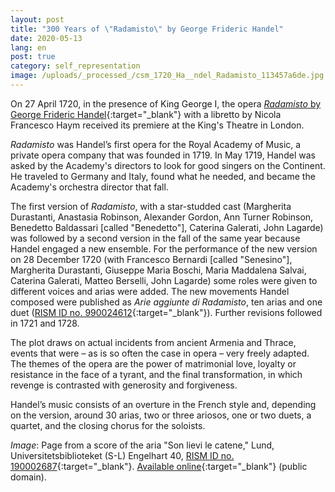 ```yaml
---
layout: post
title: "300 Years of \"Radamisto\" by George Frideric Handel"
date: 2020-05-13
lang: en
post: true
category: self_representation
image: /uploads/_processed_/csm_1720_Ha__ndel_Radamisto_113457a6de.jpg
---
```



On 27 April 1720, in the presence of King George I, the opera [_Radamisto_ by George Frideric Handel](https://opac.rism.info/search?View=rism&author=H%C3%A4ndel+Georg+Friedrich&q=Radamisto){:target="_blank"} with a libretto by Nicola Francesco Haym received its premiere at the King's Theatre in London.

_Radamisto_ was Handel’s first opera for the Royal Academy of Music, a private opera company that was founded in 1719. In May 1719, Handel was asked by the Academy's directors to look for good singers on the Continent. He traveled to Germany and Italy, found what he needed, and became the Academy's orchestra director that fall.

The first version of _Radamisto_, with a star-studded cast (Margherita Durastanti, Anastasia Robinson, Alexander Gordon, Ann Turner Robinson, Benedetto Baldassari [called "Benedetto"], Caterina Galerati, John Lagarde) was followed by a second version in the fall of the same year because Handel engaged a new ensemble. For the performance of the new version on 28 December 1720 (with Francesco Bernardi [called "Senesino"], Margherita Durastanti, Giuseppe Maria Boschi, Maria Maddalena Salvai, Caterina Galerati, Matteo Berselli, John Lagarde) some roles were given to different voices and arias were added. The new movements Handel composed were published as _Arie aggiunte di Radamisto_, ten arias and one duet ([RISM ID no. 990024612](https://opac.rism.info/search?id=990024612&View=rism){:target="_blank"}). Further revisions followed in 1721 and 1728.

The plot draws on actual incidents from ancient Armenia and Thrace, events that were – as is so often the case in opera – very freely adapted. The themes of the opera are the power of matrimonial love, loyalty or resistance in the face of a tyrant, and the final transformation, in which revenge is contrasted with generosity and forgiveness.

Handel’s music consists of an overture in the French style and, depending on the version, around 30 arias, two or three ariosos, one or two duets, a quartet, and the closing chorus for the soloists.



_Image_: Page from a score of the aria "Son lievi le catene," Lund, Universitetsbiblioteket (S-L) Engelhart 40, [RISM ID no. 190002687](https://opac.rism.info/search?id=190002687&View=rism&Language=en){:target="_blank"}. [Available online](https://www.alvin-portal.org/alvin/view.jsf?pid=alvin-record:283654){:target="_blank"} (public domain).



<script type="text/javascript">var switchTo5x=true;</script><script type="text/javascript" src="http://w.sharethis.com/button/buttons.js"></script><script type="text/javascript">stLight.options({publisher: "9b601438-1ce1-49d8-bfd7-9cff5df54c17", doNotHash: false, doNotCopy: false, hashAddressBar: false});</script>